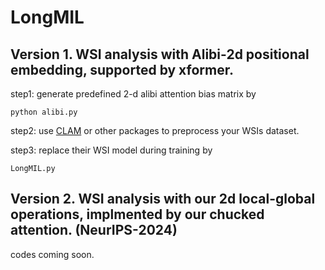 # LongMIL
## Version 1. WSI analysis with Alibi-2d positional embedding, supported by xformer.

step1: generate predefined 2-d alibi attention bias matrix by
```
python alibi.py
```

step2: use [CLAM](https://github.com/mahmoodlab/CLAM) or other packages to preprocess your WSIs dataset.

step3: replace their WSI model during training by 
```
LongMIL.py
```
## Version 2. WSI analysis with our 2d local-global operations, implmented by our chucked attention. (NeurIPS-2024)

codes coming soon.
